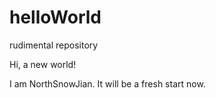 # helloWorld
rudimental repository

Hi, a new world!

I am NorthSnowJian. It will be a fresh start now.
